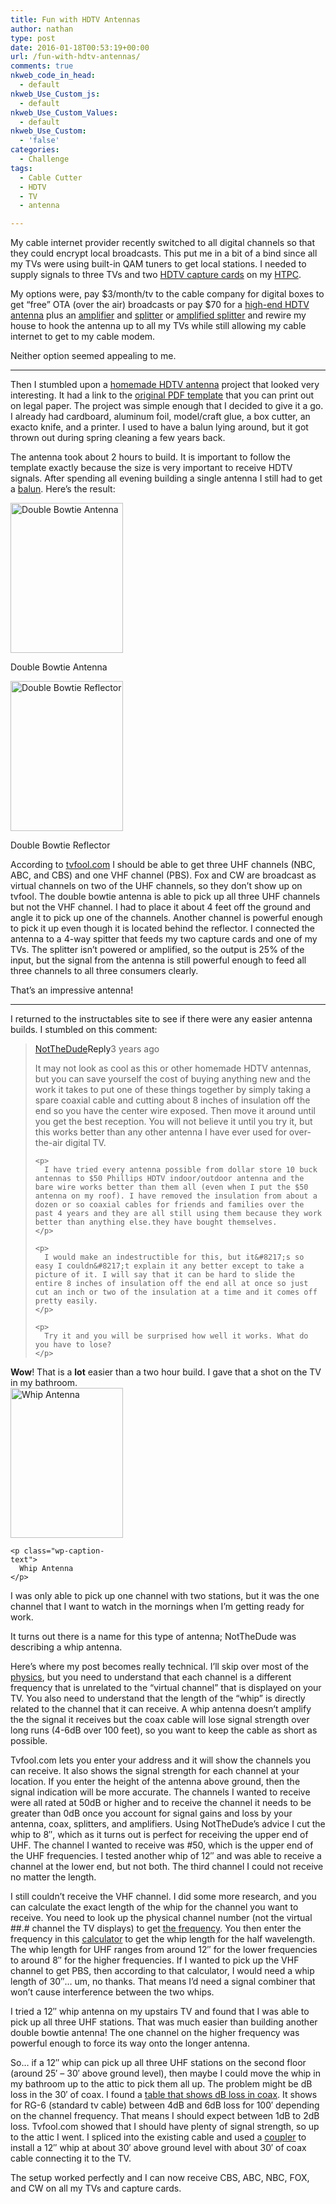 ```yaml
---
title: Fun with HDTV Antennas
author: nathan
type: post
date: 2016-01-18T00:53:19+00:00
url: /fun-with-hdtv-antennas/
comments: true
nkweb_code_in_head:
  - default
nkweb_Use_Custom_js:
  - default
nkweb_Use_Custom_Values:
  - default
nkweb_Use_Custom:
  - 'false'
categories:
  - Challenge
tags:
  - Cable Cutter
  - HDTV
  - TV
  - antenna

---
```

My cable internet provider recently switched to all digital channels so that they could encrypt local broadcasts. This put me in a bit of a bind since all my TVs were using built-in QAM tuners to get local stations. I needed to supply signals to three TVs and two <a href="http://smile.amazon.com/Hauppauge-1213-WinTV-HVR-2255-Control-Receiver/dp/B001E2V7R8" target="_blank">HDTV capture cards</a> on my <a href="https://en.wikipedia.org/wiki/Home_theater_PC" target="_blank">HTPC</a>.

My options were, pay $3/month/tv to the cable company for digital boxes to get &#8220;free&#8221; OTA (over the air) broadcasts or pay $70 for a <a href="http://smile.amazon.com/gp/product/B00CXQO00K?psc=1&redirect=true&ref_=ox_sc_sfl_title_1&smid=ATVPDKIKX0DER" target="_blank">high-end HDTV antenna</a> plus an <a href="http://smile.amazon.com/DuaFire-Antenna-Amplifier-Booster-Supply-up/dp/B0196AN9WU/ref=sr_1_1?ie=UTF8&qid=1453048463&sr=8-1&keywords=antenna+amplifier" target="_blank">amplifier</a> and <a href="http://smile.amazon.com/BAMF-4-Way-Splitter-Bi-Directional-5-2300MHz/dp/B017T9KF1S/ref=sr_1_1?s=electronics&ie=UTF8&qid=1453049025&sr=1-1&keywords=4+way+catv+splitter" target="_blank">splitter</a> or <a href="http://smile.amazon.com/dp/B001222256?psc=1" target="_blank">amplified splitter</a> and rewire my house to hook the antenna up to all my TVs while still allowing my cable internet to get to my cable modem.

Neither option seemed appealing to me.

<!--more-->

* * *

Then I stumbled upon a <a href="http://www.instructables.com/id/Powerful-Modern-Homemade-HDTV-Antenna/" target="_blank">homemade HDTV antenna</a> project that looked very interesting. It had a link to the <a href="http://hubpages.com/art/make-this-powerful-hdtv-antenna-out-of-cardboard" target="_blank">original PDF template</a> that you can print out on legal paper. The project was simple enough that I decided to give it a go. I already had cardboard, aluminum foil, model/craft glue, a box cutter, an exacto knife, and a printer. I used to have a balun lying around, but it got thrown out during spring cleaning a few years back.

The antenna took about 2 hours to build. It is important to follow the template exactly because the size is very important to receive HDTV signals. After spending all evening building a single antenna I still had to get a [balun][1]. Here&#8217;s the result:

<div id="attachment_155" style="width: 190px" class="wp-caption alignleft">
  <a href="/images/2016/01/Antenna_1.jpg" rel="attachment wp-att-155"><img class="wp-image-155 size-full" src="/images/2016/01/Antenna_1.jpeg" alt="Double Bowtie Antenna" width="180" height="240" /></a>
  
  <p class="wp-caption-text">
    Double Bowtie Antenna
  </p>
</div>

<div id="attachment_156" style="width: 190px" class="wp-caption alignleft">
  <a href="/images/2016/01/Antenna_2.jpg" rel="attachment wp-att-156"><img class="wp-image-156 size-full" src="/images/2016/01/Antenna_2.jpeg" alt="Double Bowtie Reflector" width="180" height="240" /></a>
  
  <p class="wp-caption-text">
    Double Bowtie Reflector
  </p>
</div>

According to [tvfool.com][2] I should be able to get three UHF channels (NBC, ABC, and CBS) and one VHF channel (PBS). Fox and CW are broadcast as virtual channels on two of the UHF channels, so they don&#8217;t show up on tvfool. The double bowtie antenna is able to pick up all three UHF channels but not the VHF channel. I had to place it about 4 feet off the ground and angle it to pick up one of the channels. Another channel is powerful enough to pick it up even though it is located behind the reflector. I connected the antenna to a 4-way spitter that feeds my two capture cards and one of my TVs. The splitter isn&#8217;t powered or amplified, so the output is 25% of the input, but the signal from the antenna is still powerful enough to feed all three channels to all three consumers clearly.

That&#8217;s an impressive antenna!

* * *

I returned to the instructables site to see if there were any easier antenna builds. I stumbled on this comment:

> <div class="comment-header">
>   <span class="comment-author"><a class="author-link pro" href="http://www.instructables.com/member/NotTheDude">NotTheDude</a></span><a class="action btn btn-mini pull-right replyToCommentBtn login-required">Reply</a><span class="comment-date pull-right comment-info">3 years ago</span>
> </div>
> 
> <div class="comment-body-container">
>   <div class="comment-body">
>     <p>
>       It may not look as cool as this or other homemade HDTV antennas, but you can save yourself the cost of buying anything new and the work it takes to put one of these things together by simply taking a spare coaxial cable and cutting about 8 inches of insulation off the end so you have the center wire exposed. Then move it around until you get the best reception. You will not believe it until you try it, but this works better than any other antenna I have ever used for over-the-air digital TV.
>     </p>
>     
>     <p>
>       I have tried every antenna possible from dollar store 10 buck antennas to $50 Phillips HDTV indoor/outdoor antenna and the bare wire works better than them all (even when I put the $50 antenna on my roof). I have removed the insulation from about a dozen or so coaxial cables for friends and families over the past 4 years and they are all still using them because they work better than anything else.they have bought themselves.
>     </p>
>     
>     <p>
>       I would make an indestructible for this, but it&#8217;s so easy I couldn&#8217;t explain it any better except to take a picture of it. I will say that it can be hard to slide the entire 8 inches of insulation off the end all at once so just cut an inch or two of the insulation at a time and it comes off pretty easily.
>     </p>
>     
>     <p>
>       Try it and you will be surprised how well it works. What do you have to lose?
>     </p>
>   </div>
> </div>

<div class="comment-body">
  <strong>Wow</strong>! That is a <strong>lot</strong> easier than a two hour build. I gave that a shot on the TV in my bathroom.
</div>

<div class="comment-body">
  <div id="attachment_157" style="width: 190px" class="wp-caption alignleft">
    <a href="/images/2016/01/Antenna_3.jpg" rel="attachment wp-att-157"><img class="wp-image-157 size-full" src="/images/2016/01/Antenna_3.jpeg" alt="Whip Antenna" width="180" height="240" /></a>
    
    <p class="wp-caption-text">
      Whip Antenna
    </p>
  </div>
</div>

I was only able to pick up one channel with two stations, but it was the one channel that I want to watch in the mornings when I&#8217;m getting ready for work.

It turns out there is a name for this type of antenna; NotTheDude was describing a whip antenna.

Here&#8217;s where my post becomes really technical. I&#8217;ll skip over most of the [physics][3], but you need to understand that each channel is a different frequency that is unrelated to the &#8220;virtual channel&#8221; that is displayed on your TV. You also need to understand that the length of the &#8220;whip&#8221; is directly related to the channel that it can receive. A whip antenna doesn&#8217;t amplify the the signal it receives but the coax cable will lose signal strength over long runs (4-6dB over 100 feet), so you want to keep the cable as short as possible.

Tvfool.com lets you enter your address and it will show the channels you can receive. It also shows the signal strength for each channel at your location. If you enter the height of the antenna above ground, then the signal indication will be more accurate. The channels I wanted to receive were all rated at 50dB or higher and to receive the channel it needs to be greater than 0dB once you account for signal gains and loss by your antenna, coax, splitters, and amplifiers. Using NotTheDude&#8217;s advice I cut the whip to 8&#8243;, which as it turns out is perfect for receiving the upper end of UHF. The channel I wanted to receive was #50, which is the upper end of the UHF frequencies. I tested another whip of 12&#8243; and was able to receive a channel at the lower end, but not both. The third channel I could not receive no matter the length.

I still couldn&#8217;t receive the VHF channel. I did some more research, and you can calculate the exact length of the whip for the channel you want to receive. You need to look up the physical channel number (not the virtual ##.# channel the TV displays) to get [the frequency][4]. You then enter the frequency in this [calculator][5] to get the whip length for the half wavelength. The whip length for UHF ranges from around 12&#8243; for the lower frequencies to around 8&#8243; for the higher frequencies. If I wanted to pick up the VHF channel to get PBS, then according to that calculator, I would need a whip length of 30&#8243;&#8230; um, no thanks. That means I&#8217;d need a signal combiner that won&#8217;t cause interference between the two whips.

I tried a 12&#8243; whip antenna on my upstairs TV and found that I was able to pick up all three UHF stations. That was much easier than building another double bowtie antenna! The one channel on the higher frequency was powerful enough to force its way onto the longer antenna.

So&#8230; if a 12&#8243; whip can pick up all three UHF stations on the second floor (around 25&#8242; &#8211; 30&#8242; above ground level), then maybe I could move the whip in my bathroom up to the attic to pick them all up. The problem might be dB loss in the 30&#8242; of coax. I found a [table that shows dB loss in coax][6]. It shows for RG-6 (standard tv cable) between 4dB and 6dB loss for 100&#8242; depending on the channel frequency. That means I should expect between 1dB to 2dB loss. Tvfool.com showed that I should have plenty of signal strength, so up to the attic I went. I spliced into the existing cable and used a [coupler][7] to install a 12&#8243; whip at about 30&#8242; above ground level with about 30&#8242; of coax cable connecting it to the TV.

The setup worked perfectly and I can now receive CBS, ABC, NBC, FOX, and CW on all my TVs and capture cards.

<div class="comment-body">
  <p>
    &nbsp;
  </p>
</div>

 [1]: http://smile.amazon.com/300-Ohm-UHF-Matching-Transformer/dp/B0002ZPIOG/ref=sr_1_2?ie=UTF8&qid=1453561976&sr=8-2&keywords=balun
 [2]: http://www.tvfool.com/
 [3]: http://www.antenna-theory.com/basics/frequency.php
 [4]: https://en.wikipedia.org/wiki/North_American_television_frequencies#UHF_band
 [5]: http://www.csgnetwork.com/antennagenericfreqlencalc.html
 [6]: http://www.w4rp.com/ref/coax.html
 [7]: http://smile.amazon.com/Splice-F-81-Adapter-DC-3GHz/dp/B008R3J4QS/ref=sr_1_2?ie=UTF8&qid=1453077536&sr=8-2&keywords=rg-6+coupler

